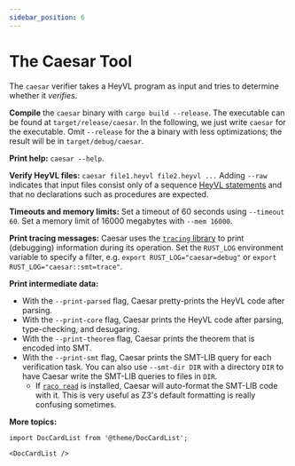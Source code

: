 ```yaml
---
sidebar_position: 6
---
```


# The Caesar Tool

The `caesar` verifier takes a HeyVL program as input and tries to determine whether it _verifies_.

**Compile** the `caesar` binary with `cargo build --release`.
The executable can be found at `target/release/caesar`.
In the following, we just write `caesar` for the executable.
Omit `--release` for the a binary with less optimizations; the result will be in `target/debug/caesar`.

**Print help:**
`caesar --help`.

**Verify HeyVL files:**
`caesar file1.heyvl file2.heyvl ...`
Adding `--raw` indicates that input files consist only of a sequence [HeyVL statements](../heyvl/statements.md) and that no declarations such as procedures are expected.

**Timeouts and memory limits:**
Set a timeout of 60 seconds using `--timeout 60`.
Set a memory limit of 16000 megabytes with `--mem 16000`.

**Print tracing messages:**
Caesar uses the [`tracing` library](https://github.com/tokio-rs/tracing) to print (debugging) information during its operation.
Set the `RUST_LOG` environment variable to specify a filter, e.g. `export RUST_LOG="caesar=debug"` or `export RUST_LOG="caesar::smt=trace"`.

**Print intermediate data:**
* With the `--print-parsed` flag, Caesar pretty-prints the HeyVL code after parsing.
* With the `--print-core` flag, Caesar prints the HeyVL code after parsing, type-checking, and desugaring.
* With the `--print-theorem` flag, Caesar prints the theorem that is encoded into SMT.
* With the `--print-smt` flag, Caesar prints the SMT-LIB query for each verification task. You can also use `--smt-dir DIR` with a directory `DIR` to have Caesar write the SMT-LIB queries to files in `DIR`.
  * If [`raco read`](https://docs.racket-lang.org/raco/read.html) is installed, Caesar will auto-format the SMT-LIB code with it. This is very useful as Z3's default formatting is really confusing sometimes.

**More topics:**

```mdx-code-block
import DocCardList from '@theme/DocCardList';

<DocCardList />
```
